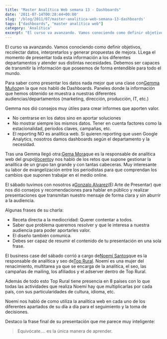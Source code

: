 ```yaml
---
title: "Master Analítica Web semana 13 - Dashboards"
date: '2011-07-14T00:28:44+00:00'
slug: '/blog/2011/07/master-analitica-web-semana-13-dashboards'
tags: ["dashboards", "master analítica web"]
category: 'Analítica'
excerpt: "El curso va avanzando. Vamos conociendo como definir objetivos, recolectar datos, interpretarlos y generar propuestas de mejora. LLega el momento de presentar toda esta información a los diferentes dep..."
---
```

El curso va avanzando. Vamos conociendo como definir objetivos, recolectar datos, interpretarlos y generar propuestas de mejora. LLega el momento de presentar toda esta información a los diferentes departamentos y atender sus distintas necesidades. Debemos ser capaces de transmitir la información que poseemos de forma entendible para todo el mundo.

Para saber como presentar los datos nada mejor que una clase con[Gemma Muñoz](http://kschool.com/analitica-web/profesores/gema-munoz/ "Sorprendida")en la que nos habló de Dashboards. Paneles donde la información que hemos obtenido se muestra a nuestras diferentes audiencias/departamentos (marketing, dirección, producción, IT, etc.)

Gemma nos dió consejos muy útiles para crear informes que aporten valor.

- No centrarse en los datos sino en aportar soluciones
- No mostrar siempre los mismos datos. Tener en cuenta factores como la estacionalidad, periodos claves, campañas, etc.
- El reporting NO es analítica web. Si quieren reporting que usen Google Analytics, nosotros damos dashboards según el departamento y la necesidad.

Tras una Gemma llegó otra:[Gema Mora](http://kschool.com/analitica-web/profesores/gema-mora/ "Gema mora - Vocento")que es la responsable de analítica web del grupo[Vocento](http://static.squarespace.com/static/5303797ae4b0c6ad9e43f072/5303ce80e4b0400995a883d6/5303cf35e4b0400995a88b0c/1392758581676/?format=original "Grupo Vocento")y nos habló de los retos que supone gestionar la analítica de un grupo tan grande y con tantas cabeceras. Muy interesante su labor de evangelización entre los periodistas para que comprendan los cambios que suponen trabajar en el medio online.

El sábado tuvimos con nosotros a[Gonzalo Alvarez](http://static.squarespace.com/static/5303797ae4b0c6ad9e43f072/5303ce80e4b0400995a883d6/5303cf35e4b0400995a88b0c/1392758581676/?format=original "El arte de presentar")(El Arte de Presentar) que nos dió consejos y recomendaciones para hablar en público y realizar presentaciones que transmitan nuestro mensaje de forma clara y sin aburrir a la audiencia.

Algunas frases de su charla:

- Receta directa a la mediocridad: Querer contentar a todos.
- Saber que problema queremos resolver y que le interesa a nuestra audiencia para poder aportarles valor.
- El diseño también comunica.
- Debes ser capaz de resumir el contenido de tu presentación en una sola frase.

El business case del sábado corrió a cargo de[Noemí Santos](http://kschool.com/analitica-web/profesores/noemi-santos/)que es la responsable de analítica y seo de[Top Rural](http://static.squarespace.com/static/5303797ae4b0c6ad9e43f072/5303ce80e4b0400995a883d6/5303cf35e4b0400995a88b0c/1392758581676/?format=original). Noemí es una mujer del renacimiento, multitarea ya que se encarga de la analítica, el seo, las campañas de mailing, los afiliados y el adserver dentro de Top Rural.

Además de todo esto Top Rural tiene presencia en 8 países con lo que todas las actividades que realiza Noemí hay que multiplicarlas por cada país, con sus particularidades de cultura, idioma, etc.

Noemí nos habló de como utiliza la analítica web en cada uno de los diferentes apartados de su día a día para el seguimiento y la toma de decisiones.

Destaco la frase final de su presentación que me parece muy inteligente:

> Equivócate.... es la única manera de aprender.

